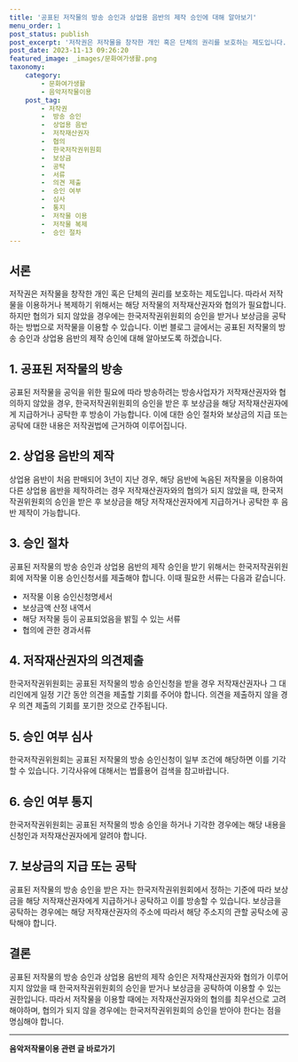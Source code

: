 ```yaml
---
title: '공표된 저작물의 방송 승인과 상업용 음반의 제작 승인에 대해 알아보기'
menu_order: 1
post_status: publish
post_excerpt: '저작권은 저작물을 창작한 개인 혹은 단체의 권리를 보호하는 제도입니다. 따라서 저작물을 이용하거나 복제하기 위해서는 해당 저작물의 저작재산권자와 협의가 필요합니다. 하지만 협의가 되지 않았을 경우에는 한국저작권위원회의 승인을 받거나 보상금을 공탁하는 방법으로 저작물을 이용할 수 있습니다. 이번 블로그 글에서는 공표된 저작물의 방송 승인과 상업용 음반의 제작 승인에 대해 알아보도록 하겠습니다.'
post_date: 2023-11-13 09:26:20
featured_image: _images/문화여가생활.png
taxonomy:
    category:
        - 문화여가생활
        - 음악저작물이용
    post_tag:
        - 저작권
        -  방송 승인
        -  상업용 음반
        -  저작재산권자
        -  협의
        -  한국저작권위원회
        -  보상금
        -  공탁
        -  서류
        -  의견 제출
        -  승인 여부
        -  심사
        -  통지
        -  저작물 이용
        -  저작물 복제
        -  승인 절차
---
```



## 서론

저작권은 저작물을 창작한 개인 혹은 단체의 권리를 보호하는 제도입니다. 따라서 저작물을 이용하거나 복제하기 위해서는 해당 저작물의 저작재산권자와 협의가 필요합니다. 하지만 협의가 되지 않았을 경우에는 한국저작권위원회의 승인을 받거나 보상금을 공탁하는 방법으로 저작물을 이용할 수 있습니다. 이번 블로그 글에서는 공표된 저작물의 방송 승인과 상업용 음반의 제작 승인에 대해 알아보도록 하겠습니다.

## 1. 공표된 저작물의 방송

공표된 저작물을 공익을 위한 필요에 따라 방송하려는 방송사업자가 저작재산권자와 협의하지 않았을 경우, 한국저작권위원회의 승인을 받은 후 보상금을 해당 저작재산권자에게 지급하거나 공탁한 후 방송이 가능합니다. 이에 대한 승인 절차와 보상금의 지급 또는 공탁에 대한 내용은 저작권법에 근거하여 이루어집니다.

## 2. 상업용 음반의 제작

상업용 음반이 처음 판매되어 3년이 지난 경우, 해당 음반에 녹음된 저작물을 이용하여 다른 상업용 음반을 제작하려는 경우 저작재산권자와의 협의가 되지 않았을 때, 한국저작권위원회의 승인을 받은 후 보상금을 해당 저작재산권자에게 지급하거나 공탁한 후 음반 제작이 가능합니다.

## 3. 승인 절차

공표된 저작물의 방송 승인과 상업용 음반의 제작 승인을 받기 위해서는 한국저작권위원회에 저작물 이용 승인신청서를 제출해야 합니다. 이때 필요한 서류는 다음과 같습니다.

- 저작물 이용 승인신청명세서
- 보상금액 산정 내역서
- 해당 저작물 등이 공표되었음을 밝힐 수 있는 서류
- 협의에 관한 경과서류

## 4. 저작재산권자의 의견제출

한국저작권위원회는 공표된 저작물의 방송 승인신청을 받을 경우 저작재산권자나 그 대리인에게 일정 기간 동안 의견을 제출할 기회를 주어야 합니다. 의견을 제출하지 않을 경우 의견 제출의 기회를 포기한 것으로 간주됩니다.

## 5. 승인 여부 심사

한국저작권위원회는 공표된 저작물의 방송 승인신청이 일부 조건에 해당하면 이를 기각할 수 있습니다. 기각사유에 대해서는 법률용어 검색을 참고바랍니다.

## 6. 승인 여부 통지

한국저작권위원회는 공표된 저작물의 방송 승인을 하거나 기각한 경우에는 해당 내용을 신청인과 저작재산권자에게 알려야 합니다.

## 7. 보상금의 지급 또는 공탁

공표된 저작물의 방송 승인을 받은 자는 한국저작권위원회에서 정하는 기준에 따라 보상금을 해당 저작재산권자에게 지급하거나 공탁하고 이를 방송할 수 있습니다. 보상금을 공탁하는 경우에는 해당 저작재산권자의 주소에 따라서 해당 주소지의 관할 공탁소에 공탁해야 합니다.

## 결론

공표된 저작물의 방송 승인과 상업용 음반의 제작 승인은 저작재산권자와 협의가 이루어지지 않았을 때 한국저작권위원회의 승인을 받거나 보상금을 공탁하여 이용할 수 있는 권한입니다. 따라서 저작물을 이용할 때에는 저작재산권자와의 협의를 최우선으로 고려해야하며, 협의가 되지 않을 경우에는 한국저작권위원회의 승인을 받아야 한다는 점을 명심해야 합니다.
<!-- wp:separator -->
<hr class="wp-block-separator has-alpha-channel-opacity"/>
<!-- /wp:separator -->

<!-- wp:group {"backgroundColor":"base","layout":{"type":"constrained"}} -->
<div class="wp-block-group has-base-background-color has-background"><!-- wp:paragraph {"align":"center","fontSize":"medium"} -->
<p class="has-text-align-center has-large-font-size"><strong>음악저작물이용 관련 글 바로가기</strong></p>
<!-- /wp:paragraph -->


<!-- wp:latest-posts
{"categories":[{"id":15931,"count":19,"description":"","link":"https://uknowlaw.com/category/%ec%9d%8c%ec%95%85%ec%a0%80%ec%9e%91%eb%ac%bc%ec%9d%b4%ec%9a%a9/","name":"음악저작물이용","slug":"음악저작물이용","taxonomy":"category","parent":0,"meta":[],"_links":{"self":[{"href":"https://uknowlaw.com/wp-json/wp/v2/categories/15931"}],"collection":[{"href":"https://uknowlaw.com/wp-json/wp/v2/categories"}],"about":[{"href":"https://uknowlaw.com/wp-json/wp/v2/taxonomies/category"}],"wp:post_type":[{"href":"https://uknowlaw.com/wp-json/wp/v2/posts?categories=15931"}],"curies":[{"name":"wp","href":"https://api.w.org/{rel}","templated":true}]}}],"postsToShow":100,"excerptLength":28,"postLayout":"grid","columns":2,"featuredImageAlign":"left","featuredImageSizeSlug":"large","fontSize":"small"} /--></div>
<!-- /wp:group -->